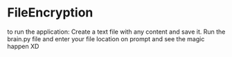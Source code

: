 # FileEncryption

to run the application:
Create a text file with any content and save it. 
Run the brain.py file and enter your file location on prompt and see the magic happen XD
